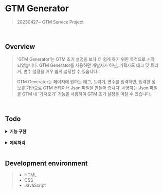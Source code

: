 # GTM Generator

> 20230427~
> GTM Service Project

<br>

## Overview

> 'GTM Generator'는 GTM 초기 설정을 보다 더 쉽게 하기 위한 목적으로 시작되었습니다.
> GTM Generator를 사용하면 개발자가 아닌, 기획자도 태그 및 트리거, 변수 설정을 매우 쉽게 설정할 수 있습니다.
>
> GTM Generator는 페이지에 원하는 태그, 트리거, 변수를 입력하면, 입력한 정보를 기반으로 GTM 컨테이너 Json 파일을 만들어 줍니다.
> 사용자는 Json 파일을 GTM 내 '가져오기' 기능을 사용하여 GTM 초기 설정을 마칠 수 있습니다.

<br>

## Todo

<details><summary> <b>기능 구현</b> </summary>
  
* 각 input태그 값 추출하여 배열로 저장(05.11 완료) 
* 배열로 저장된 태그 정보 태그 리스트 출력(05.11 완료)
* 태그 생성 후 모달창 내 input태그 값 초기화(05.11 완료)
* 구성태그 input값으로 데이터 설정(05.11 완료)
* 맞춤 이벤트 디자인 및 기능 구현(05.13 완료)
* 이벤트 태그 데이터 디자인 설정(05.13 완료)
* 이벤트 태그 기능 구현(05.16 완료)
* 모달창 디자인 수정(05.21 완료)
* 태그 생성 후 모달폼(editor) 초기화(05.21 완료)
* cid값 당사쿠키로 기본설정 or 체크했을 때 설정
* 전자상거래 구현
* 첫 화면에서 태그 선택 시 설정된 값 확인
* 명명 규칙 준수하여 변수명 수정
* 리펙토링
  
</details>
<br>

<details><summary> <b>예외처리</b></summary>
  
* 태그 생성 중에 input태그에 값 있는 경우 닫기 눌렀을 때 alert창 출력
* 이벤트 매개변수 동일한 변수명 있을 시 alert출력
* 태그명 없을 시 태그 저장X
* 새로고침 시 alert창 출력
* 측정ID 형식 맞지 않는 경우 alert창 출력
* 중복된 트리거명 있는 경우 alert창 출력
  
</details>
<br>

## Development environment

> - HTML
> - CSS
> - JavaScript
